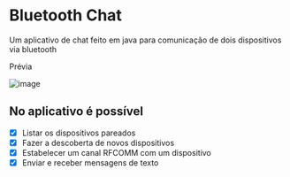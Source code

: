 # Bluetooth Chat

Um aplicativo de chat feito em java para comunicação de dois dispositivos via bluetooth

Prévia

![image](https://user-images.githubusercontent.com/31345577/113942569-63058100-97d7-11eb-8543-df3847a98871.png)

## No aplicativo é possível
- [x] Listar os dispositivos pareados
- [x] Fazer a descoberta de novos dispositivos
- [x] Estabelecer um canal RFCOMM com um dispositivo
- [X] Enviar e receber mensagens de texto
